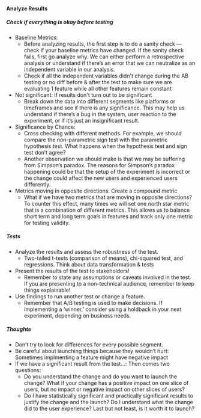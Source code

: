 










#### Analyze Results
##### Check if everything is okay before testing
* Baseline Metrics: 
  * Before analyzing results, the first step is to do a sanity check — check if your baseline metrics have changed. If the sanity check fails, first go analyze why. We can either perform a retrospective analysis or understand if there’s an error that we can neutralize as an independent variable in our analysis.
  * Check if all the independent variables didn't change during the AB testing or no diff before & after the test to make sure we are evaluating 1 feature while all other features remain constant
* Not significant: If results don't turn out to be significant
  * Break down the data into different segments like platforms or timeframes and see if there is any significance. This may help us understand if there’s a bug in the system, user reaction to the experiment, or if it’s just an insignificant result.
* Significance by Chance: 
  * Cross checking with different methods. For example, we should compare the non-parametric sign test with the parametric hypothesis test. What happens when the hypothesis test and sign test don’t agree?
  * Another observation we should make is that we may be suffering from Simpson’s paradox. The reasons for Simpson’s paradox happening could be that the setup of the experiment is incorrect or the change could affect the new users and experienced users differently.
* Metrics moving in opposite directions: Create a compound metric
  * What if we have two metrics that are moving in opposite directions? To counter this effect, many times we will set one north star metric that is a combination of different metrics. This allows us to balance short term and long term goals in features and track only one metric for testing validity.
##### Tests
* Analyze the results and assess the robustness of the test.
  * Two-tailed t-tests (comparison of means), chi-squared test, and regressions. Think about data transformation & tests
* Present the results of the test to stakeholders!
  * Remember to state any assumptions or caveats involved in the test. If you are presenting to a non-technical audience, remember to keep things explainable!
* Use findings to run another test or change a feature.
  * Remember that A/B testing is used to make decisions. If implementing a ‘winner,’ consider using a holdback in your next experiment, depending on business needs.
##### Thoughts
* Don’t try to look for differences for every possible segment.
* Be careful about launching things because they wouldn’t hurt: Sometimes implmenting a feature might have negative impact
* If we have a significant result from the test…: Then comes two questions: 
  * Do you understand the change and do you want to launch the change? What if your change has a positive impact on one slice of users, but no impact or negative impact on other slices of users?
  * Do I have statistically significant and practically significant results to justify the change and the launch? Do I understand what the change did to the user experience? Last but not least, is it worth it to launch?
  





